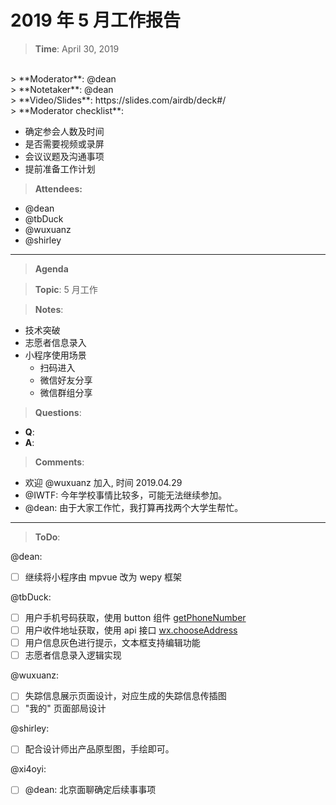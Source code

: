 # 2019 年 5 月工作报告

> **Time**: April 30, 2019
<br>
> **Moderator**: @dean
<br>
> **Notetaker**: @dean
<br>
> **Video/Slides**: https://slides.com/airdb/deck#/
<br>
> **Moderator checklist**:

- 确定参会人数及时间
- 是否需要视频或录屏
- 会议议题及沟通事项
- 提前准备工作计划

> **Attendees:**
- @dean
- @tbDuck
- @wuxuanz
- @shirley

-----------------
> **Agenda**

> **Topic**: 5 月工作

> **Notes**:
- 技术突破
- 志愿者信息录入
- 小程序使用场景
  - 扫码进入
  - 微信好友分享
  - 微信群组分享


> **Questions**:
- **Q**:
- **A**:


> **Comments**:
-  欢迎 @wuxuanz 加入, 时间 2019.04.29
- @IWTF: 今年学校事情比较多，可能无法继续参加。
- @dean: 由于大家工作忙，我打算再找两个大学生帮忙。

-----------------
> **ToDo**:

@dean:

- [ ] 继续将小程序由 mpvue 改为 wepy 框架

@tbDuck:

- [ ] 用户手机号码获取，使用 button 组件 [getPhoneNumber](https://developers.weixin.qq.com/miniprogram/dev/framework/open-ability/getPhoneNumber.html)
- [ ] 用户收件地址获取，使用 api 接口 [wx.chooseAddress](https://developers.weixin.qq.com/miniprogram/dev/api/wx.chooseAddress.html)
- [ ] 用户信息灰色进行提示，文本框支持编辑功能
- [ ] 志愿者信息录入逻辑实现

@wuxuanz:

- [ ] 失踪信息展示页面设计，对应生成的失踪信息传插图
- [ ] "我的" 页面部局设计

@shirley:

- [ ] 配合设计师出产品原型图，手绘即可。

@xi4oyi:

- [ ] @dean: 北京面聊确定后续事事项
